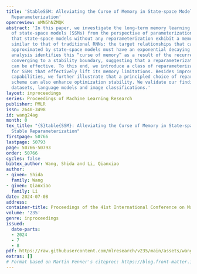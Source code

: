 ```yaml
---
title: 'StableSSM: Alleviating the Curse of Memory in State-space Models through Stable
  Reparameterization'
openreview: nMN5hNZMQK
abstract: 'In this paper, we investigate the long-term memory learning capabilities
  of state-space models (SSMs) from the perspective of parameterization. We prove
  that state-space models without any reparameterization exhibit a memory limitation
  similar to that of traditional RNNs: the target relationships that can be stably
  approximated by state-space models must have an exponential decaying memory. Our
  analysis identifies this “curse of memory” as a result of the recurrent weights
  converging to a stability boundary, suggesting that a reparameterization technique
  can be effective. To this end, we introduce a class of reparameterization techniques
  for SSMs that effectively lift its memory limitations. Besides improving approximation
  capabilities, we further illustrate that a principled choice of reparameterization
  scheme can also enhance optimization stability. We validate our findings using synthetic
  datasets, language models and image classifications.'
layout: inproceedings
series: Proceedings of Machine Learning Research
publisher: PMLR
issn: 2640-3498
id: wang24ag
month: 0
tex_title: "{S}table{SSM}: Alleviating the Curse of Memory in State-space Models through
  Stable Reparameterization"
firstpage: 50766
lastpage: 50793
page: 50766-50793
order: 50766
cycles: false
bibtex_author: Wang, Shida and Li, Qianxiao
author:
- given: Shida
  family: Wang
- given: Qianxiao
  family: Li
date: 2024-07-08
address:
container-title: Proceedings of the 41st International Conference on Machine Learning
volume: '235'
genre: inproceedings
issued:
  date-parts:
  - 2024
  - 7
  - 8
pdf: https://raw.githubusercontent.com/mlresearch/v235/main/assets/wang24ag/wang24ag.pdf
extras: []
# Format based on Martin Fenner's citeproc: https://blog.front-matter.io/posts/citeproc-yaml-for-bibliographies/
---
```


